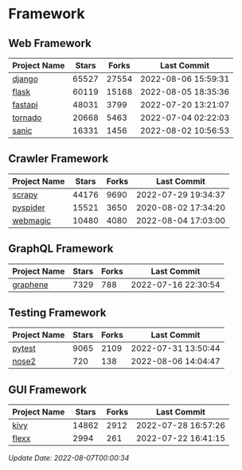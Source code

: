 # Framework

## Web Framework
| Project Name | Stars | Forks | Last Commit |
| ------------ | ----- | ----- | ----------- |
| [django](https://github.com/django/django) | 65527 | 27554 | 2022-08-06 15:59:31 |
| [flask](https://github.com/pallets/flask) | 60119 | 15168 | 2022-08-05 18:35:36 |
| [fastapi](https://github.com/tiangolo/fastapi) | 48031 | 3799 | 2022-07-20 13:21:07 |
| [tornado](https://github.com/tornadoweb/tornado) | 20668 | 5463 | 2022-07-04 02:22:03 |
| [sanic](https://github.com/sanic-org/sanic) | 16331 | 1456 | 2022-08-02 10:56:53 |

## Crawler Framework
| Project Name | Stars | Forks | Last Commit |
| ------------ | ----- | ----- | ----------- |
| [scrapy](https://github.com/scrapy/scrapy) | 44176 | 9690 | 2022-07-29 19:34:37 |
| [pyspider](https://github.com/binux/pyspider) | 15521 | 3650 | 2020-08-02 17:34:20 |
| [webmagic](https://github.com/code4craft/webmagic) | 10480 | 4080 | 2022-08-04 17:03:00 |

## GraphQL Framework
| Project Name | Stars | Forks | Last Commit |
| ------------ | ----- | ----- | ----------- |
| [graphene](https://github.com/graphql-python/graphene) | 7329 | 788 | 2022-07-16 22:30:54 |

## Testing Framework
| Project Name | Stars | Forks | Last Commit |
| ------------ | ----- | ----- | ----------- |
| [pytest](https://github.com/pytest-dev/pytest) | 9065 | 2109 | 2022-07-31 13:50:44 |
| [nose2](https://github.com/nose-devs/nose2) | 720 | 138 | 2022-08-06 14:04:47 |

## GUI Framework
| Project Name | Stars | Forks | Last Commit |
| ------------ | ----- | ----- | ----------- |
| [kivy](https://github.com/kivy/kivy) | 14862 | 2912 | 2022-07-28 16:57:26 |
| [flexx](https://github.com/flexxui/flexx) | 2994 | 261 | 2022-07-22 16:41:15 |

*Update Date: 2022-08-07T00:00:34*
